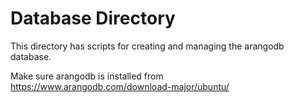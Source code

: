 # Database Directory
This directory has scripts for creating and managing the arangodb database.

Make sure arangodb is installed from https://www.arangodb.com/download-major/ubuntu/